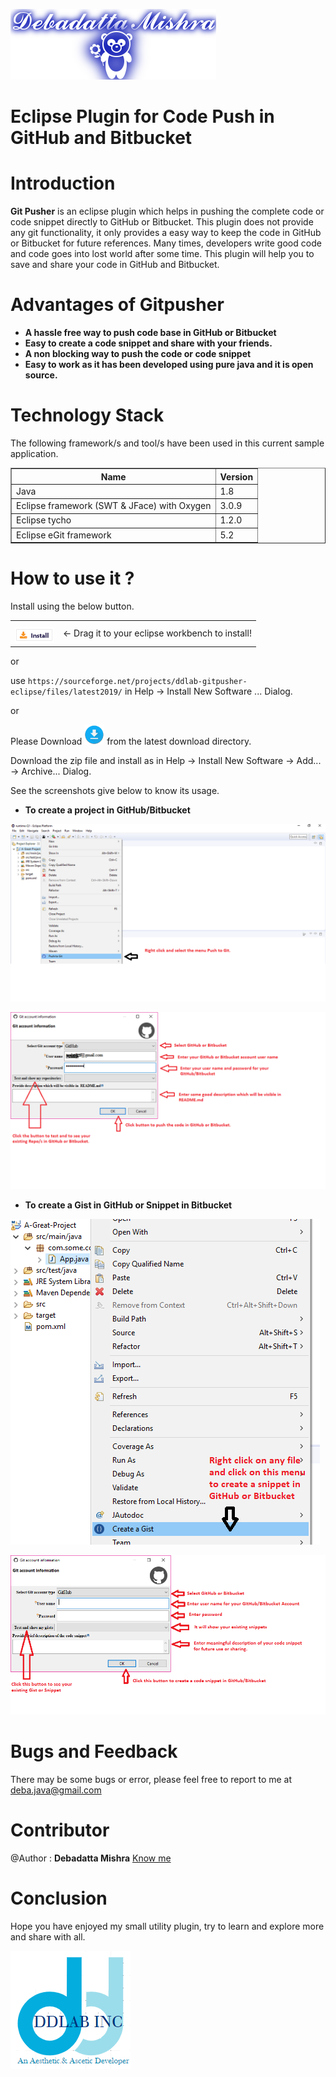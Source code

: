 ![DDLAB](./images/A22.png) 

Eclipse Plugin for Code Push in GitHub and Bitbucket
==========================================================================================

Introduction
============
**Git Pusher** is an eclipse plugin which helps in pushing the complete code or code snippet directly to GitHub or Bitbucket. This plugin does not provide any git functionality, it only provides a easy way to keep the code in GitHub or Bitbucket for future references. Many times, developers write good code and code goes into lost world after some time. This plugin will help you to save and share your code in GitHub and Bitbucket.


Advantages of Gitpusher
================

* **A hassle free way to push code base in GitHub or Bitbucket**
* **Easy to create a code snippet and share with your friends.**
* **A non blocking way to push the code or code snippet**
* **Easy to work as it has been developed using pure java and it is open source.**

Technology Stack
================
The following framework/s and tool/s have been used in this current sample application.

<table border="1">
  <tr>
    <th>Name</th>
    <th>Version</th> 
  </tr>
  <tr>
    <td>Java</td>
    <td>1.8</td> 
  </tr>
  <tr>
    <td>Eclipse framework (SWT & JFace) with Oxygen</td>
    <td>3.0.9</td> 
  </tr>
  <tr>
    <td>Eclipse tycho</td>
    <td>1.2.0</td> 
  </tr>
  <tr>
    <td>Eclipse eGit framework</td>
    <td>5.2</td> 
  </tr>
</table>

How to use it ?
===============
Install using the below button.

<table style="border: none; width:100%">
  <tbody>
    <tr style="border:none;">
      <td style="vertical-align: middle; padding-top: 10px; border: none;">
        <a href="https://sourceforge.net/projects/ddlab-gitpusher-eclipse/files/latest2019/" title="Drag and drop onto a running Eclipse Main Toolbar to install Gitpusher plugin">
          <img src="./images/installbutton.png">
        </a>
      </td>
      <td style="vertical-align: middle; text-align: left; border: none;">
        ← Drag it to your eclipse workbench to install!</td>
    </tr>
  </tbody>
</table>

or 

use `https://sourceforge.net/projects/ddlab-gitpusher-eclipse/files/latest2019/` in Help -> Install New Software ... Dialog.

or

Please Download [<img src="./images/download32.png">](https://github.com/debjava/ddlab.gitpusher/raw/master/download/ddlab.gitpusher.updatesite-1.0.0.zip) from the latest download directory.

Download the zip file and install as in Help -> Install New Software -> Add... -> Archive... Dialog.

See the screenshots give below to know its usage.

* **To create a project in GitHub/Bitbucket**

![DDLAB](./images/IMG1.png)

![DDLAB](./images/IMG2.png)

* **To create a Gist in GitHub or Snippet in Bitbucket**

![DDLAB](./images/IMG3.png)

![DDLAB](./images/IMG4.png)


Bugs and Feedback
=================
There may be some bugs or error, please feel free to report to me at deba.java@gmail.com

Contributor
==========
@Author : **Debadatta Mishra** [Know me](https://about.me/debadattamishra)

Conclusion
==========
Hope you have enjoyed my small utility plugin, try to learn and explore more and share with all.

![DDLAB](./images/dd-logo.png)
